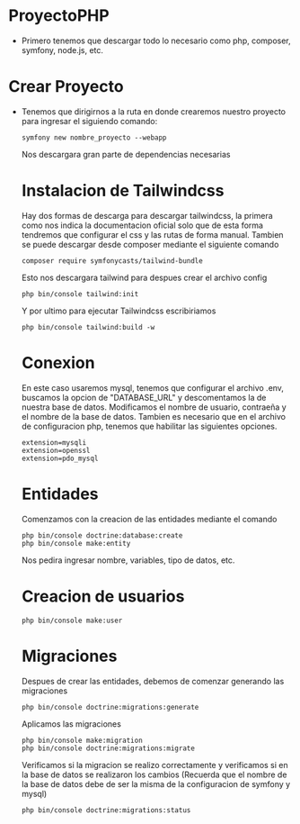# ProyectoPHP

- Primero tenemos que descargar todo lo necesario como php, composer, symfony, node.js, etc.
  
# Crear Proyecto

- Tenemos que dirigirnos a la ruta en donde crearemos nuestro proyecto para ingresar el siguiendo comando:
  ```
  symfony new nombre_proyecto --webapp
  ```
  Nos descargara gran parte de dependencias necesarias
  
  # Instalacion de Tailwindcss

  Hay dos formas de descarga para descargar tailwindcss, la primera como nos indica la documentacion oficial solo que de esta forma tendremos que configurar el css y las rutas de forma manual. Tambien se puede descargar desde composer mediante el siguiente comando
  ```
  composer require symfonycasts/tailwind-bundle
  ```

  Esto nos descargara tailwind para despues crear el archivo config
  ```
  php bin/console tailwind:init
  ```

  Y por ultimo para ejecutar Tailwindcss escribiriamos
  ```
  php bin/console tailwind:build -w
  ```

  # Conexion
  En este caso usaremos mysql, tenemos que configurar el archivo .env, buscamos la opcion de "DATABASE_URL" y descomentamos la de nuestra base de datos. Modificamos el nombre de usuario, contraeña y el nombre de la base de datos.
  Tambien es necesario que en el archivo de configuracion php, tenemos que habilitar las siguientes opciones.
  ```
  extension=mysqli
  extension=openssl
  extension=pdo_mysql
  ```

  # Entidades 
  Comenzamos con la creacion de las entidades mediante el comando
  
  ```  
  php bin/console doctrine:database:create
  php bin/console make:entity
  ```
  Nos pedira ingresar nombre, variables, tipo de datos, etc.

  # Creacion de usuarios
  ```
  php bin/console make:user
  ```

  # Migraciones
  Despues de crear las entidades, debemos de comenzar generando las migraciones
  ```
  php bin/console doctrine:migrations:generate
  ```
  Aplicamos las migraciones
  ```
  php bin/console make:migration
  php bin/console doctrine:migrations:migrate
  ```
  Verificamos si la migracion se realizo correctamente y verificamos si en la base de datos se realizaron los cambios (Recuerda que el nombre de la base de datos debe de ser la misma de la configuracion de symfony y mysql)
  ```
  php bin/console doctrine:migrations:status
  ```
  

  
  
  

